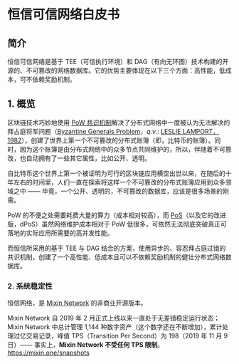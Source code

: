 # 恒信可信网络白皮书

## 简介

恒信可信网络是基于 TEE（可信执行环境）和 DAG（有向无环图）技术构建的开源的、不可篡改的网络数据库。它的优势主要体现在以下三个方面：高性能，低成本，可不依赖奖励机制。

## 1. 概览

区块链技术巧妙地使用 [PoW 共识机制](https://en.wikipedia.org/wiki/Proof_of_work)解决了分布式网络中一度被认为无法解决的拜占庭将军问题（[Byzantine Generals Problem](https://en.wikipedia.org/wiki/Byzantine_fault)，*q.v.*: [LESLIE LAMPORT，1982](https://people.eecs.berkeley.edu/~luca/cs174/byzantine.pdf)），创建了世界上第一个不可篡改的分布式账簿（即，比特币的账簿）。同时，因为这个账簿是由分布式网络中的众多节点共同维护的，所以，伴随着不可篡改，也自动拥有了一些其它属性，比如公开、透明。

自比特币这个世界上第一个被证明为可行的区块链应用横空出世以来，在随后的十年左右的时间里，人们一直在探索将这样一个不可篡改的分布式账簿应用到众多领域之中 —— 毕竟，一个公开、透明的，不可篡改的数据库，应该是很多场景的刚需。

PoW 的不便之处需要耗费大量的算力（成本相对较高），而 [PoS](https://en.wikipedia.org/wiki/Proof_of_stake)（以及它的改进版，dPoS）虽然网络维护成本相对于 PoW 低很多，可依然无法彻底突破真正可落地的实际应用所需要的高并发性能。

而恒信所采用的基于 TEE 与 DAG 结合的方案，使用异步的、容忍拜占庭过错的共识机制，创建了一个高性能、低成本且可以不依赖奖励机制的健壮分布式网络数据库。

### 2. 系统稳定性

恒信网络，是 [Mixin Network](https://mixin.one) 的非商业开源版本。

Mixin Network 自 2019 年 2 月正式上线以来一直处于无差错稳定运行状态；Mixin Network 中总计管理 1,144 种数字资产（这个数字还在不断增加），累计处理过亿交易记录，峰值 TPS（Transition Per Second）为 198（2019 年 11 月 9 日）—— 事实上，**Mixin Network 不受任何 TPS 限制**。https://mixin.one/snapshots

